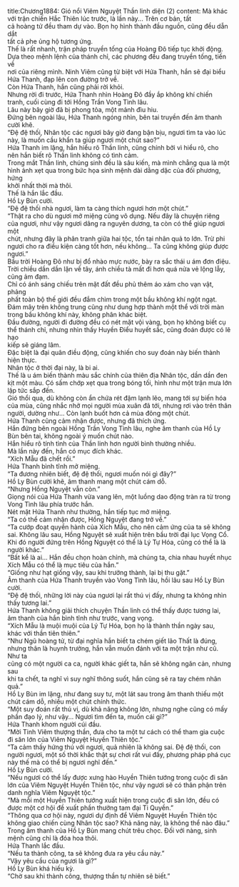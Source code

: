 title:Chương1884: Gió nổi Viêm Nguyệt Thần linh diện (2)
content:
Mà khác với trận chiến Hắc Thiên lúc trước, là lần này... Trên cơ bản, tất<br>cả hoàng tử đều tham dự vào. Bọn họ hình thành đầu nguồn, cũng đều dẫn dắt<br>tất cả phe ủng hộ tương ứng.<br>Thế là rất nhanh, trận pháp truyền tống của Hoàng Đô tiếp tục khởi động.<br>Dựa theo mệnh lệnh của thánh chỉ, các phương đều đang truyền tống, tiến về<br>nơi của riêng mình. Ninh Viêm cũng từ biệt với Hứa Thanh, hắn sẽ đại biểu<br>Hứa Thanh, đạp lên con đường trở về.<br>Còn Hứa Thanh, hắn cũng phải rời khỏi.<br>Nhưng rời đi trước, Hứa Thanh nhìn Hoàng Đô đầy ắp không khí chiến<br>tranh, cuối cùng đi tới Hồng Trần Vong Tình lâu.<br>Lâu này bây giờ đã bị phong tỏa, một mảnh đìu hiu.<br>Đứng bên ngoài lâu, Hứa Thanh ngóng nhìn, bên tai truyền đến âm thanh<br>cười khẽ.<br>“Đệ đệ thối, Nhân tộc các ngươi bây giờ đang bận bịu, ngươi tìm ta vào lúc<br>này, là muốn cầu khẩn ta giúp ngươi một chút sao?”<br>Hứa Thanh im lặng, hắn hiểu rõ Thần linh, cũng chính bởi vì hiểu rõ, cho<br>nên hắn biết rõ Thần linh không có tình cảm.<br>Trong mắt Thần linh, chúng sinh đều là sâu kiến, mà mình chẳng qua là một<br>hình ảnh xẹt qua trong bức họa sinh mệnh dài dằng dặc của đối phương, hứng<br>khởi nhất thời mà thôi.<br>Thế là hắn lắc đầu.<br>Hồ Ly Bùn cười.<br>“Đệ đệ thối nhà ngươi, làm ta càng thích ngươi hơn một chút.”<br>“Thật ra cho dù ngươi mở miệng cũng vô dụng. Nếu đây là chuyện riêng<br>của ngươi, như vậy ngươi dâng ra nguyên dương, ta còn có thể giúp ngươi một<br>chút, nhưng đây là phân tranh giữa hai tộc, tồn tại nhân quả to lớn. Trừ phi<br>ngươi cho ra điều kiện càng tốt hơn, nếu không... Ta cũng không giúp được<br>ngươi.”<br>Bầu trời Hoàng Đô như bị đổ nhào mực nước, bày ra sắc thái u ám đơn điệu.<br>Trời chiều dần dần lặn về tây, ánh chiều tà mất đi hơn quá nửa vẻ lộng lẫy,<br>cũng ảm đạm.<br>Chỉ có ánh sáng chiếu trên mặt đất đều phủ thêm áo xám cho vạn vật, phảng<br>phất toàn bộ thế giới đều đắm chìm trong một bầu không khí ngột ngạt.<br>Đám mây trên không trung cũng như dung hợp thành một thể với trời màn<br>trong bầu không khí này, không phân khác biệt.<br>Đầu đường, người đi đường đều có nét mặt vội vàng, bọn họ không biết cụ<br>thể thánh chỉ, nhưng nhìn thấy Huyền Điểu huyết sắc, cũng đoán được có lẽ hạo<br>kiếp sẽ giáng lâm.<br>Đặc biệt là đại quân điều động, cũng khiến cho suy đoán này biến thành<br>hiện thực.<br>Nhân tộc ở thời đại này, là bi ai.<br>Thế là u ám biến thành màu sắc chính của thiên địa Nhân tộc, dần dần đen<br>kịt một màu. Có sấm chớp xẹt qua trong bóng tối, hình như một trận mưa lớn<br>lập tức sắp đến.<br>Gió thổi qua, dù không còn ẩn chứa rét đậm lạnh lẽo, mang tới sự biến hóa<br>của mùa, cũng nhắc nhở mọi người mùa xuân đã tới, nhưng rơi vào trên thân<br>người, dường như... Còn lạnh buốt hơn cả mùa đông một chút.<br>Hứa Thanh cũng cảm nhận được, nhưng đã thích ứng.<br>Hắn đứng bên ngoài Hồng Trần Vong Tình lâu, nghe âm thanh của Hồ Ly<br>Bùn bên tai, không ngoài ý muốn chút nào.<br>Hắn hiểu rõ tính tình của Thần linh hơn người bình thường nhiều.<br>Mà lần này đến, hắn có mục đích khác.<br>“Xích Mẫu đã chết rồi.”<br>Hứa Thanh bình tĩnh mở miệng.<br>“Ta đương nhiên biết, đệ đệ thối, ngươi muốn nói gì đây?”<br>Hồ Ly Bùn cười khẽ, âm thanh mang một chút cám dỗ.<br>“Nhưng Hồng Nguyệt vẫn còn.”<br>Giọng nói của Hứa Thanh vừa vang lên, một luồng dao động tràn ra từ trong<br>Vong Tình lâu phía trước hắn.<br>Nét mặt Hứa Thanh như thường, hắn tiếp tục mở miệng.<br>“Ta có thể cảm nhận được, Hồng Nguyệt đang trở về.”<br>“Ta cướp đoạt quyền hành của Xích Mẫu, cho nên cảm ứng của ta sẽ không<br>sai. Không lâu sau, Hồng Nguyệt sẽ xuất hiện trên bầu trời đại lục Vọng Cổ.<br>Khi đó người đứng trên Hồng Nguyệt có thể là Lý Tự Hóa, cũng có thể là là<br>người khác.”<br>“Bất kể là ai... Hắn đều chọn hoàn chỉnh, mà chúng ta, chia nhau huyết nhục<br>Xích Mẫu có thể là mục tiêu của hắn.”<br>“Giống như hạt giống vậy, sau khi trưởng thành, lại bị thu gặt.”<br>Âm thanh của Hứa Thanh truyền vào Vong Tình lâu, hồi lâu sau Hồ Ly Bùn<br>cười.<br>“Đệ đệ thối, những lời này của ngươi lại rất thú vị đấy, nhưng ta không nhìn<br>thấy tương lai.”<br>Hứa Thanh không giải thích chuyện Thần linh có thể thấy được tương lai,<br>âm thanh của hắn bình tĩnh như trước, vang vọng.<br>“Xích Mẫu là muội muội của Lý Tự Hóa, bọn họ là thành thần ngày sau,<br>khác với thần tiên thiên.”<br>“Như Ngũ hoàng tử, từ đại nghĩa hắn biết ta chém giết lão Thất là đúng,<br>nhưng thân là huynh trưởng, hắn vẫn muốn đánh với ta một trận như cũ. Như ta<br>cũng có một người ca ca, người khác giết ta, hắn sẽ không ngăn cản, nhưng sau<br>khi ta chết, ta nghĩ vì suy nghĩ thông suốt, hắn cũng sẽ ra tay chém nhân quả.”<br>Hồ Ly Bùn im lặng, như đang suy tư, một lát sau trong âm thanh thiếu một<br>chút cám dỗ, nhiều một chút chính thức.<br>“Một suy đoán rất thú vị, dù khả năng không lớn, nhưng nghe cũng có mấy<br>phần đạo lý, như vậy... Ngươi tìm đến ta, muốn cái gì?”<br>Hứa Thanh khom người cúi đầu.<br>“Mời Tinh Viêm thượng thần, đưa cho ta một tư cách có thể tham gia cuộc<br>đi săn lớn của Viêm Nguyệt Huyền Thiên tộc.”<br>“Ta cảm thấy hứng thú với ngươi, quả nhiên là không sai. Đệ đệ thối, con<br>người ngươi, một số thời khắc thật sự chơi rất vui đấy, phương pháp phá cục<br>này thế mà có thể bị ngươi nghĩ đến.”<br>Hồ Ly Bùn cười.<br>“Nếu ngươi có thể lấy được xưng hào Huyền Thiên tướng trong cuộc đi săn<br>lớn của Viêm Nguyệt Huyền Thiên tộc, như vậy ngươi sẽ có thân phận trên<br>danh nghĩa Viêm Nguyệt tộc.”<br>“Mà mỗi một Huyền Thiên tướng xuất hiện trong cuộc đi săn lớn, đều có<br>được một cơ hội đề xuất phần thưởng tam đại Ti Quyền.”<br>“Thông qua cơ hội này, ngươi dự định để Viêm Nguyệt Huyền Thiên tộc<br>không giao chiến cùng Nhân tộc sao? Khả năng này, là không thể nào đâu.”<br>Trong âm thanh của Hồ Ly Bùn mang chút trêu chọc. Đối với nàng, sinh<br>mệnh cũng chỉ là đóa hoa thôi.<br>Hứa Thanh lắc đầu.<br>“Nếu ta thành công, ta sẽ không đưa ra yêu cầu này.”<br>“Vậy yêu cầu của ngươi là gì?”<br>Hồ Ly Bùn khá hiếu kỳ.<br>“Chờ sau khi thành công, thượng thần tự nhiên sẽ biết.”